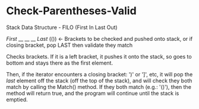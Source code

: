 # Check-Parentheses-Valid
Stack Data Structure - FILO (First In Last Out)

*First*
__
__
__
*Last*     (()) <- Brackets to be checked and pushed onto stack, or if closing bracket, pop LAST then validate they match


Checks brackets. If it is a left bracket, it pushes it onto the stack, so goes to bottom and stays there as the first element.

Then, if the iterator encounters a closing bracket: ')' or ']', etc, it will pop the *last* element off the stack (off the top of the stack), and will check they both match by calling the Match() method. If they both match (e.g.: '()'), then the method will return true, and the program will continue until the stack is emptied.
